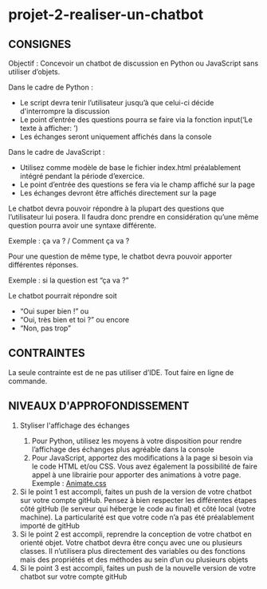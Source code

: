 # projet-2-realiser-un-chatbot

<h2>CONSIGNES</h2>
<p>Objectif : Concevoir un chatbot de discussion en Python ou JavaScript sans utiliser d’objets.</p>
<p>Dans le cadre de Python :</p>
<ul>
  <li>Le script devra tenir l’utilisateur jusqu’à que celui-ci décide d'interrompre la discussion</li>
  <li>Le point d’entrée des questions pourra se faire via la fonction input(‘Le texte à afficher: ’)</li>
  <li>Les échanges seront uniquement affichés dans la console</li>
</ul>
<p>Dans le cadre de JavaScript :</p>
<ul>
  <li>Utilisez comme modèle de base le fichier index.html préalablement intégré pendant la période d’exercice.</li>
  <li>Le point d’entrée des questions se fera via le champ affiché sur la page</li>
  <li>Les échanges devront être affichés directement sur la page</li>
</ul>
<p>Le chatbot devra pouvoir répondre à la plupart des questions que l’utilisateur lui posera. Il faudra donc prendre en considération qu’une même question pourra avoir une syntaxe différente.</p>
<p>Exemple : ça va ? / Comment ça va ?</p>
<p>Pour une question de même type, le chatbot devra pouvoir apporter différentes réponses.</p>
<p>Exemple : si la question est “ça va ?”</p>
<p>Le chatbot pourrait répondre soit</p>
<ul>
  <li>“Oui super bien !” ou</li>
  <li>“Oui, très bien et toi ?” ou encore</li>
  <li>“Non, pas trop”</li>
</ul>

<h2>CONTRAINTES</h2>
<p>La seule contrainte est de ne pas utiliser d’IDE. Tout faire en ligne de commande.</p>

<h2>NIVEAUX D'APPROFONDISSEMENT</h2>
<ol>
  <li>Styliser l'affichage des échanges</li>
    <ol>
      <li>Pour Python, utilisez les moyens à votre disposition pour rendre l’affichage des échanges plus agréable dans la console</li>
      <li>Pour JavaScript, apportez des modifications à la page si besoin via le code HTML et/ou CSS. Vous avez également la possibilité de faire appel à une librairie pour apporter des animations à votre page. Exemple : <a href="https://animate.style/" target="_blank">Animate.css</a></li>
    </ol>
  <li>Si le point 1 est accompli, faites un push de la version de votre chatbot sur votre compte gitHub. Pensez à bien respecter les différentes étapes côté gitHub (le serveur qui héberge le code au final) et côté local (votre machine). La particularité est que votre code n’a pas été préalablement importé de gitHub</li>
  <li>Si le point 2 est accompli, reprendre la conception de votre chatbot en orienté objet. Votre chatbot devra être conçu avec une ou plusieurs classes. Il n’utilisera plus directement des variables ou des fonctions mais des propriétés et des méthodes au sein d’un ou plusieurs objets</li>
  <li>Si le point 3 est accompli, faites un push de la nouvelle version de votre chatbot sur votre compte gitHub</li>
</ol>









